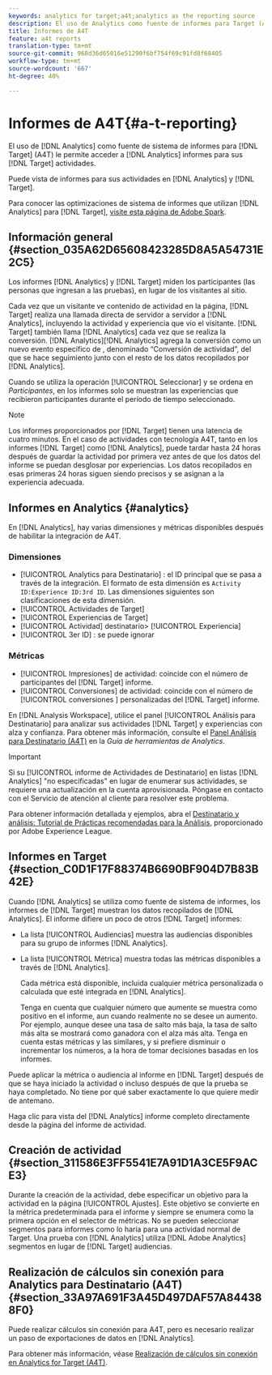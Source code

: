 ```yaml
---
keywords: analytics for target;a4t;analytics as the reporting source
description: El uso de Analytics como fuente de informes para Target (A4T) permite acceder a informes de Analytics para sus actividades de Target.
title: Informes de A4T
feature: a4t reports
translation-type: tm+mt
source-git-commit: 968d36d65016e51290f6bf754f69c91fd8f68405
workflow-type: tm+mt
source-wordcount: '667'
ht-degree: 40%

---
```



# Informes de A4T{#a-t-reporting}

El uso de [!DNL Analytics] como fuente de sistema de informes para [!DNL Target] (A4T) le permite acceder a [!DNL Analytics] informes para sus [!DNL Target] actividades.

Puede vista de informes para sus actividades en [!DNL Analytics] y [!DNL Target].

Para conocer las optimizaciones de sistema de informes que utilizan [!DNL Analytics] para [!DNL Target], [visite esta página de Adobe Spark](https://spark.adobe.com/page/Lo3Spm4oBOvwF/).

## Información general {#section_035A62D65608423285D8A5A54731E2C5}

Los informes [!DNL Analytics] y [!DNL Target] miden los participantes (las personas que ingresan a las pruebas), en lugar de los visitantes al sitio.

Cada vez que un visitante ve contenido de actividad en la página, [!DNL Target] realiza una llamada directa de servidor a servidor a [!DNL Analytics], incluyendo la actividad y experiencia que vio el visitante. [!DNL Target] también llama  [!DNL Analytics] cada vez que se realiza la conversión. [!DNL Analytics][!DNL Analytics] agrega la conversión como un nuevo evento específico de , denominado “Conversión de actividad”, del que se hace seguimiento junto con el resto de los datos recopilados por [!DNL Analytics].

Cuando se utiliza la operación [!UICONTROL Seleccionar] y se ordena en *Participantes*, en los informes solo se muestran las experiencias que recibieron participantes durante el período de tiempo seleccionado.

>[!NOTE]
>
>Los informes proporcionados por [!DNL Target] tienen una latencia de cuatro minutos. En el caso de actividades con tecnología A4T, tanto en los informes [!DNL Target] como [!DNL Analytics], puede tardar hasta 24 horas después de guardar la actividad por primera vez antes de que los datos del informe se puedan desglosar por experiencias. Los datos recopilados en esas primeras 24 horas siguen siendo precisos y se asignan a la experiencia adecuada.

## Informes en Analytics    {#analytics}

En [!DNL Analytics], hay varias dimensiones y métricas disponibles después de habilitar la integración de A4T.

### Dimensiones

* [!UICONTROL Analytics para Destinatario] : el ID principal que se pasa a través de la integración. El formato de esta dimensión es `Activity ID:Experience ID:3rd ID`. Las dimensiones siguientes son clasificaciones de esta dimensión.
* [!UICONTROL Actividades de Target]
* [!UICONTROL Experiencias de Target]
* [!UICONTROL Actividad]  destinatario>  [!UICONTROL Experiencia]
* [!UICONTROL 3er ID] : se puede ignorar

### Métricas

* [!UICONTROL Impresiones]  de actividad: coincide con el número de   participantes del  [!DNL Target] informe.
* [!UICONTROL Conversiones]  de actividad: coincide con el número de  [!UICONTROL conversiones ] personalizadas del  [!DNL Target] informe.

En [!DNL Analysis Workspace], utilice el panel [!UICONTROL Análisis para Destinatario] para analizar sus actividades [!DNL Target] y experiencias con alza y confianza. Para obtener más información, consulte el [Panel Análisis para Destinatario (A4T)](https://experienceleague.adobe.com/docs/analytics/analyze/analysis-workspace/panels/a4t-panel.html) en la *Guía de herramientas de Analytics*.

>[!IMPORTANT]
>
>Si su [!UICONTROL informe de Actividades de Destinatario] en listas [!DNL Analytics] &quot;no especificadas&quot; en lugar de enumerar sus actividades, se requiere una actualización en la cuenta aprovisionada. Póngase en contacto con el Servicio de atención al cliente para resolver este problema.

Para obtener información detallada y ejemplos, abra el [Destinatario y análisis: Tutorial de Prácticas recomendadas para la Análisis](https://spark.adobe.com/page/Lo3Spm4oBOvwF/), proporcionado por Adobe Experience League.

## Informes en Target    {#section_C0D1F17F88374B6690BF904D7B83B42E}

Cuando [!DNL Analytics] se utiliza como fuente de sistema de informes, los informes de [!DNL Target] muestran los datos recopilados de [!DNL Analytics]. El informe difiere un poco de otros [!DNL Target] informes:

* La lista [!UICONTROL Audiencias] muestra las audiencias disponibles para su grupo de informes [!DNL Analytics].
* La lista [!UICONTROL Métrica] muestra todas las métricas disponibles a través de [!DNL Analytics].

   Cada métrica está disponible, incluida cualquier métrica personalizada o calculada que esté integrada en [!DNL Analytics].

   Tenga en cuenta que cualquier número que aumente se muestra como positivo en el informe, aun cuando realmente no se desee un aumento. Por ejemplo, aunque desee una tasa de salto más baja, la tasa de salto más alta se mostrará como ganadora con el alza más alta. Tenga en cuenta estas métricas y las similares, y si prefiere disminuir o incrementar los números, a la hora de tomar decisiones basadas en los informes.

Puede aplicar la métrica o audiencia al informe en [!DNL Target] después de que se haya iniciado la actividad o incluso después de que la prueba se haya completado. No tiene por qué saber exactamente lo que quiere medir de antemano.

Haga clic para vista del [!DNL Analytics] informe completo directamente desde la página del informe de actividad.

## Creación de actividad {#section_311586E3FF5541E7A91D1A3CE5F9ACE3}

Durante la creación de la actividad, debe especificar un objetivo para la actividad en la página [!UICONTROL Ajustes]. Este objetivo se convierte en la métrica predeterminada para el informe y siempre se enumera como la primera opción en el selector de métricas. No se pueden seleccionar segmentos para informes como lo haría para una actividad normal de Target. Una prueba con [!DNL Analytics] utiliza [!DNL Adobe Analytics] segmentos en lugar de [!DNL Target] audiencias.

## Realización de cálculos sin conexión para Analytics para Destinatario (A4T) {#section_33A97A691F3A45D497DAF57A844388F0}

Puede realizar cálculos sin conexión para A4T, pero es necesario realizar un paso de exportaciones de datos en [!DNL Analytics].

Para obtener más información, véase [Realización de cálculos sin conexión en Analytics for Target (A4T)](/help/c-reports/conversion-rate.md#concept_0D0002A1EBDF420E9C50E2A46F36629B).
